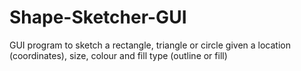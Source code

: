 # Shape-Sketcher-GUI
GUI program to sketch a rectangle, triangle or circle given a location (coordinates), size, colour and fill type (outline or fill)

